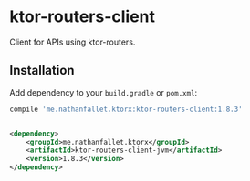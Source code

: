 # ktor-routers-client

Client for APIs using ktor-routers.

## Installation

Add dependency to your `build.gradle` or `pom.xml`:

```groovy
compile 'me.nathanfallet.ktorx:ktor-routers-client:1.8.3'
```

```xml

<dependency>
    <groupId>me.nathanfallet.ktorx</groupId>
    <artifactId>ktor-routers-client-jvm</artifactId>
    <version>1.8.3</version>
</dependency>
```
